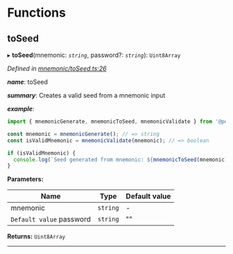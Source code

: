 

# Functions

<a id="toseed"></a>

##  toSeed

▸ **toSeed**(mnemonic: *`string`*, password?: *`string`*): `Uint8Array`

*Defined in [mnemonic/toSeed.ts:26](https://github.com/polkadot-js/common/blob/66803c5/packages/util-crypto/src/mnemonic/toSeed.ts#L26)*

*__name__*: toSeed

*__summary__*: Creates a valid seed from a mnemonic input

*__example__*:   

```javascript
import { mnemonicGenerate, mnemonicToSeed, mnemonicValidate } from '@polkadot/util-crypto';

const mnemonic = mnemonicGenerate(); // => string
const isValidMnemonic = mnemonicValidate(mnemonic); // => boolean

if (isValidMnemonic) {
  console.log(`Seed generated from mnemonic: ${mnemonicToSeed(mnemonic)}`); => u8a
}
```

**Parameters:**

| Name | Type | Default value |
| ------ | ------ | ------ |
| mnemonic | `string` | - |
| `Default value` password | `string` | &quot;&quot; |

**Returns:** `Uint8Array`

___

